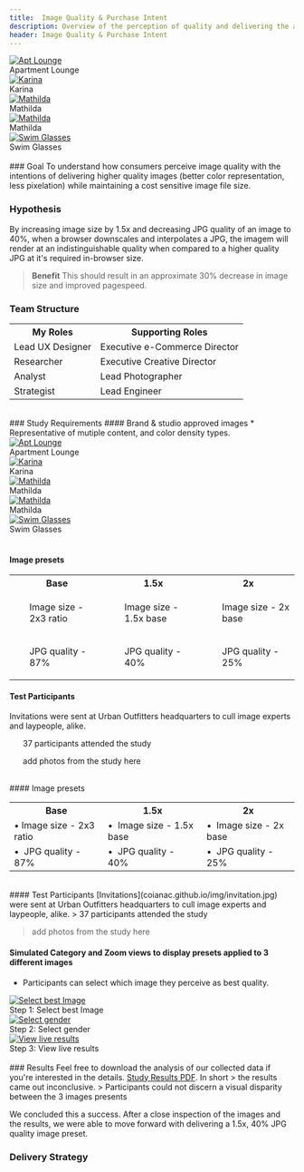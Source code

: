 ```yaml
---
title:  Image Quality & Purchase Intent
description: Overview of the perception of quality and delivering the appropriate quality image based on a customers liklihood to purchase
header: Image Quality & Purchase Intent
---
```


<div class="responsive">
  <div class="gallery">
    <a target="_blank" href="http://images.urbanoutfitters.com/is/image/UrbanOutfitters/aptlounge?$medium$">
      <img src="http://images.urbanoutfitters.com/is/image/UrbanOutfitters/aptlounge?$medium$" alt="Apt Lounge">
    </a>
    <div class="desc">Apartment Lounge</div>
  </div>
</div>

<div class="responsive">
  <div class="gallery">
    <a target="_blank" href="http://images.urbanoutfitters.com/is/image/UrbanOutfitters/karinax45?$medium$">
      <img src="http://images.urbanoutfitters.com/is/image/UrbanOutfitters/karinax45?$medium$" alt="Karina">
    </a>
    <div class="desc">Karina</div>
  </div>
</div>

<div class="responsive">
  <div class="gallery">
    <a target="_blank" href="http://images.urbanoutfitters.com/is/image/UrbanOutfitters/matildax45?$medium$">
      <img src="http://images.urbanoutfitters.com/is/image/UrbanOutfitters/matildax45?$medium$" alt="Mathilda">
    </a>
    <div class="desc">Mathilda</div>
  </div>
</div>

<div class="responsive">
  <div class="gallery">
    <a target="_blank" href="http://images.urbanoutfitters.com/is/image/UrbanOutfitters/MathildaYellow?$medium$">
      <img src="http://images.urbanoutfitters.com/is/image/UrbanOutfitters/MathildaYellow?$medium$" alt="Mathilda">
    </a>
    <div class="desc">Mathilda</div>
  </div>
</div>

<div class="responsive">
  <div class="gallery">
    <a target="_blank" href="http://images.urbanoutfitters.com/is/image/UrbanOutfitters/swimglasses?$medium$">
      <img src="http://images.urbanoutfitters.com/is/image/UrbanOutfitters/swimglasses?$medium$" alt="Swim Glasses">
    </a>
    <div class="desc">Swim Glasses</div>
  </div>
</div>

<div class="clearfix"></div>

<br>
### Goal
To understand how consumers perceive image quality with the intentions of delivering higher quality images (better color representation, less pixelation) while maintaining a cost sensitive image file size.

### Hypothesis
By increasing image size by 1.5x and decreasing JPG quality of an image to 40%, when a browser downscales and interpolates a JPG, the imagem will render at an indistinguishable quality when compared to a higher quality JPG at it's required in-browser size. 

> **Benefit** This should result in an approximate 30% decrease in image size and improved pagespeed. 

### Team Structure
<table>
  <tr>
    <th>My Roles</th>
    <th>Supporting Roles</th>
  </tr>
  <tr>
    <td>Lead UX Designer  </td>
    <td>Executive e-Commerce Director</td>
  </tr>
  <tr>
    <td>Researcher</td>
    <td>Executive Creative Director</td>
  </tr>
  <tr>
    <td>Analyst</td>
    <td>Lead Photographer</td>
  </tr>
  <tr>
    <td>Strategist</td>
    <td>Lead Engineer</td>
  </tr>
</table>

<br>
### Study Requirements
#### Brand & studio approved images
* Representative of mutiple content, and color density types.

<div class="responsive">
  <div class="gallery">
    <a target="_blank" href="http://images.urbanoutfitters.com/is/image/UrbanOutfitters/aptlounge?$medium$">
      <img src="http://images.urbanoutfitters.com/is/image/UrbanOutfitters/aptlounge?$medium$" alt="Apt Lounge">
    </a>
    <div class="desc">Apartment Lounge</div>
  </div>
</div>

<div class="responsive">
  <div class="gallery">
    <a target="_blank" href="http://images.urbanoutfitters.com/is/image/UrbanOutfitters/karinax45?$medium$">
      <img src="http://images.urbanoutfitters.com/is/image/UrbanOutfitters/karinax45?$medium$" alt="Karina">
    </a>
    <div class="desc">Karina</div>
  </div>
</div>

<div class="responsive">
  <div class="gallery">
    <a target="_blank" href="http://images.urbanoutfitters.com/is/image/UrbanOutfitters/matildax45?$medium$">
      <img src="http://images.urbanoutfitters.com/is/image/UrbanOutfitters/matildax45?$medium$" alt="Mathilda">
    </a>
    <div class="desc">Mathilda</div>
  </div>
</div>

<div class="responsive">
  <div class="gallery">
    <a target="_blank" href="http://images.urbanoutfitters.com/is/image/UrbanOutfitters/MathildaYellow?$medium$">
      <img src="http://images.urbanoutfitters.com/is/image/UrbanOutfitters/MathildaYellow?$medium$" alt="Mathilda">
    </a>
    <div class="desc">Mathilda</div>
  </div>
</div>

<div class="responsive">
  <div class="gallery">
    <a target="_blank" href="http://images.urbanoutfitters.com/is/image/UrbanOutfitters/swimglasses?$medium$">
      <img src="http://images.urbanoutfitters.com/is/image/UrbanOutfitters/swimglasses?$medium$" alt="Swim Glasses">
    </a>
    <div class="desc">Swim Glasses</div>
  </div>
</div>

<div class="clearfix"></div>

<br>
<div class="w3-row">
  <div class="w3-col w3-container m6 l6 w3-yellow">
    <h4>Image presets</h4>
 <table>
  <tr>
    <th>Base</th>
    <th>1.5x</th>
    <th>2x</th>
  </tr>
  <tr>
    <td><ul>Image size - 2x3 ratio</ul></td>
    <td><ul>Image size - 1.5x base</ul></td>
    <td><ul>Image size - 2x base</ul></td>
  </tr>
  <tr>
    <td><ul>JPG quality - 87%</ul></td>
    <td><ul>JPG quality - 40%</ul></td>
    <td><ul>JPG quality - 25%</ul></td>
  </tr>
</table>
  </div>
  <div class="w3-col w3-container m6 l6">  
    <h4>Test Participants</h4>
		<p>Invitations were sent at Urban Outfitters headquarters to cull image experts and laypeople, alike.</p>
		<ul>37 participants attended the study</ul>
        <ul>add photos from the study here</ul>
  </div>
</div>

<br>
#### Image presets
 <table>
  <tr>
    <th>Base</th>
    <th>1.5x</th>
    <th>2x</th>
  </tr>
  <tr>
    <td>•  Image size - 2x3 ratio</td>
    <td>•  Image size - 1.5x base</td>
    <td>•  Image size - 2x base</td>
  </tr>
  <tr>
    <td> •  JPG quality - 87%</td>
    <td> •  JPG quality - 40%</td>
    <td> •  JPG quality - 25%</td>
  </tr>
</table>

<br>
#### Test Participants
[Invitations](coianac.github.io/img/invitation.jpg) were sent at Urban Outfitters headquarters to cull image experts and laypeople, alike.
> 37 participants attended the study

> add photos from the study here

#### Simulated Category and Zoom views to display presets applied to 3 different images
* Participants can select which image they perceive as best quality.

<div class="responsive3">
  <div class="gallery">
    <a target="_blank" href="coianac.github.io/img/UOLabs Wire-01.png">
      <img src="coianac.github.io/img/UOLabs Wire-01.png" alt="Select best Image">
    </a>
    <div class="desc">Step 1: Select best Image</div>
  </div>
</div>

<div class="responsive3">
  <div class="gallery">
    <a target="_blank" href="coianac.github.io/img/UOLabs Wire-05.png">
      <img src="coianac.github.io/img/UOLabs Wire-05.png" alt="Select gender">
    </a>
    <div class="desc">Step 2: Select gender</div>
  </div>
</div>

<div class="responsive3">
  <div class="gallery">
    <a target="_blank" href="coianac.github.io/img/UOLabs Wire-03.png">
      <img src="coianac.github.io/img/UOLabs Wire-03.png" alt="View live results">
    </a>
    <div class="desc">Step 3: View live results</div>
  </div>
</div>

<div class="clearfix"></div>

<br>
### Results
Feel free to download the analysis of our collected data if you're interested in the details. <a href="coianac.github.io/img/Study Results_1.1.pdf">Study Results PDF</a>. In short > the results came out inconclusive. 
> Participants could not discern a visual disparity between the 3 images presents

We concluded this a success. After a close inspection of the images and the results, we were able to move forward with delivering a 1.5x, 40% JPG quality image preset. 

### Delivery Strategy      


